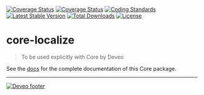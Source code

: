 [![Coverage Status](https://travis-ci.org/Deveodk/core-localize.svg?branch=master)](https://travis-ci.org/Deveodk/core-localize.svg?branch=master)
[![Coverage Status](https://coveralls.io/repos/github/Deveodk/core-localize/badge.svg?branch=master)](https://coveralls.io/github/Deveodk/core-localize?branch=master)
[![Coding Standards](https://img.shields.io/badge/cs-PSR--2--R-yellow.svg)](https://github.com/php-fig-rectified/fig-rectified-standards)
[![Latest Stable Version](https://poser.pugx.org/deveodk/core-localize/v/stable)](https://packagist.org/packages/deveodk/core-localize)
[![Total Downloads](https://poser.pugx.org/deveodk/core-localize/downloads)](https://packagist.org/packages/deveodk/core-localize)
[![License](https://poser.pugx.org/deveodk/core-localize/license)](https://packagist.org/packages/deveodk/core-localize)

# core-localize

> To be used explicitly with Core by Deveo

See the [docs](https://core-localize.deveo.io) for the complete documentation of this Core package.

---

[![Deveo footer](https://s3-eu-west-1.amazonaws.com/rk-solutions/github_footer.png)](https://deveo.dk)
